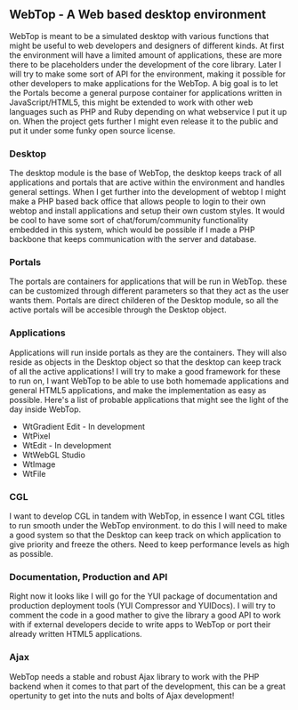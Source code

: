 <h2>WebTop - A Web based desktop environment</h2>
WebTop is meant to be a simulated desktop with various functions that might be useful to web developers and designers of different kinds. At first the environment will have a limited amount of applications, these are more there to be placeholders under the development of the core library.
Later I will try to make some sort of API for the environment, making it possible for other developers to make applications for the WebTop.
A big goal is to let the Portals become a general purpose container for applications written in JavaScript/HTML5, this might be extended to work with other web languages such as PHP and Ruby depending on what webservice I put it up on.
When the project gets further I might even release it to the public and put it under some funky open source license.

<h3>Desktop</h3>
The desktop module is the base of WebTop, the desktop keeps track of all applications and portals that are active within the environment and handles general settings.
When I get further into the development of webtop I might make a PHP based back office that allows people to login to their own webtop and install applications and setup their own custom styles.
It would be cool to have some sort of chat/forum/community functionality embedded in this system, which would be possible if I made a PHP backbone that keeps communication with the server and database.

<h3>Portals</h3>
The portals are containers for applications that will be run in WebTop. these can be customized through different parameters so that they act as the user wants them. Portals are direct childeren of the Desktop module, so all the active portals will be accesible through the Desktop object.

<h3>Applications</h3>
Applications will run inside portals as they are the containers. They will also reside as objects in the Desktop object so that the desktop can keep track of all the active applications!
I will try to make a good framework for these to run on, I want WebTop to be able to use both homemade applications and general HTML5 applications, and make the implementation as easy as possible.
Here's a list of probable applications that might see the light of the day inside WebTop.
<ul>
<li>WtGradient Edit - In development</li>
<li>WtPixel</li>
<li>WtEdit - In development</li>
<li>WtWebGL Studio</li>
<li>WtImage</li>
<li>WtFile</li>
</ul>

<h3>CGL</h3>
I want to develop CGL in tandem with WebTop, in essence I want CGL titles to run smooth under the WebTop environment. to do this I will need to make a good system so that the Desktop can keep track on which application to give priority and freeze the others. Need to keep performance levels as high as possible.

<h3>Documentation, Production and API</h3>
Right now it looks like I will go for the YUI package of documentation and production deployment tools (YUI Compressor and YUIDocs). I will try to comment the code in a good mather to give the library a good API to work with if external developers decide to write apps to WebTop or port their already written HTML5 applications.

<h3>Ajax</h3>
WebTop needs a stable and robust Ajax library to work with the PHP backend when it comes to that part of the development, this can be a great opertunity to get into the nuts and bolts of Ajax development!